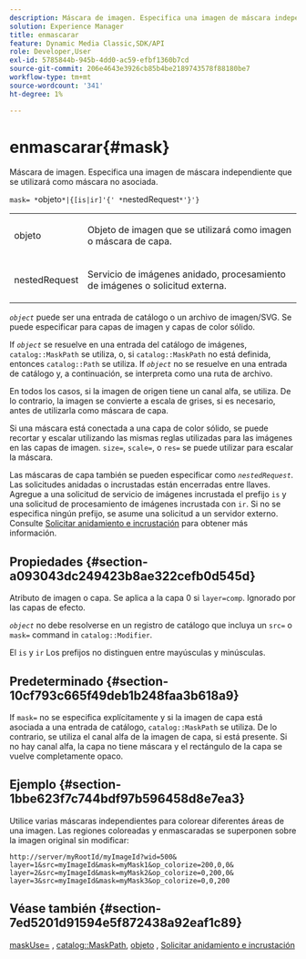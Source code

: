 ```yaml
---
description: Máscara de imagen. Especifica una imagen de máscara independiente que se utilizará como máscara no asociada.
solution: Experience Manager
title: enmascarar
feature: Dynamic Media Classic,SDK/API
role: Developer,User
exl-id: 5785844b-945b-4dd0-ac59-efbf1360b7cd
source-git-commit: 206e4643e3926cb85b4be2189743578f88180be7
workflow-type: tm+mt
source-wordcount: '341'
ht-degree: 1%

---
```


# enmascarar{#mask}

Máscara de imagen. Especifica una imagen de máscara independiente que se utilizará como máscara no asociada.

`mask= *`objeto`*|{[is|ir]'{' *`nestedRequest`*'}'}`

<table id="simpletable_F5A8CD8D7E9B48DAB3C8184E8FE60D9B"> 
 <tr class="strow"> 
  <td class="stentry"> <p><span class="varname"> objeto</span> </p></td> 
  <td class="stentry"> <p>Objeto de imagen que se utilizará como imagen o máscara de capa. </p></td> 
 </tr> 
 <tr class="strow"> 
  <td class="stentry"> <p><span class="varname"> nestedRequest</span> </p></td> 
  <td class="stentry"> <p>Servicio de imágenes anidado, procesamiento de imágenes o solicitud externa. </p></td> 
 </tr> 
</table>

*`object`* puede ser una entrada de catálogo o un archivo de imagen/SVG. Se puede especificar para capas de imagen y capas de color sólido.

If *`object`* se resuelve en una entrada del catálogo de imágenes, `catalog::MaskPath` se utiliza, o, si `catalog::MaskPath` no está definida, entonces `catalog::Path` se utiliza. If *`object`* no se resuelve en una entrada de catálogo y, a continuación, se interpreta como una ruta de archivo.

En todos los casos, si la imagen de origen tiene un canal alfa, se utiliza. De lo contrario, la imagen se convierte a escala de grises, si es necesario, antes de utilizarla como máscara de capa.

Si una máscara está conectada a una capa de color sólido, se puede recortar y escalar utilizando las mismas reglas utilizadas para las imágenes en las capas de imagen. `size=`, `scale=`, o `res=` se puede utilizar para escalar la máscara.

Las máscaras de capa también se pueden especificar como *`nestedRequest`*. Las solicitudes anidadas o incrustadas están encerradas entre llaves. Agregue a una solicitud de servicio de imágenes incrustada el prefijo `is` y una solicitud de procesamiento de imágenes incrustada con `ir`. Si no se especifica ningún prefijo, se asume una solicitud a un servidor externo. Consulte [Solicitar anidamiento e incrustación](../../../../../is-api/http-ref/image-serving-api-ref/c-http-protocol-reference/c-syntax-and-features/r-request-nesting-and-embedding.md#reference-38ec66d4062046589e16c39bf1c6049b) para obtener más información.

## Propiedades {#section-a093043dc249423b8ae322cefb0d545d}

Atributo de imagen o capa. Se aplica a la capa 0 si `layer=comp`. Ignorado por las capas de efecto.

*`object`* no debe resolverse en un registro de catálogo que incluya un `src=` o `mask=` command in `catalog::Modifier`.

El `is` y `ir` Los prefijos no distinguen entre mayúsculas y minúsculas.

## Predeterminado {#section-10cf793c665f49deb1b248faa3b618a9}

If `mask=` no se especifica explícitamente y si la imagen de capa está asociada a una entrada de catálogo, `catalog::MaskPath` se utiliza. De lo contrario, se utiliza el canal alfa de la imagen de capa, si está presente. Si no hay canal alfa, la capa no tiene máscara y el rectángulo de la capa se vuelve completamente opaco.

## Ejemplo {#section-1bbe623f7c744bdf97b596458d8e7ea3}

Utilice varias máscaras independientes para colorear diferentes áreas de una imagen. Las regiones coloreadas y enmascaradas se superponen sobre la imagen original sin modificar:

`http://server/myRootId/myImageId?wid=500& layer=1&src=myImageId&mask=myMask1&op_colorize=200,0,0& layer=2&src=myImageId&mask=myMask2&op_colorize=0,200,0& layer=3&src=myImageId&mask=myMask3&op_colorize=0,0,200`

## Véase también {#section-7ed5201d91594e5f872438a92eaf1c89}

[maskUse=](../../../../../is-api/http-ref/image-serving-api-ref/c-http-protocol-reference/c-command-reference/r-maskuse.md#reference-9bb1fb5eee4a4bd38f33dadc1a752464) , [catalog::MaskPath](/help/aem-is-ir-api/is-api/image-catalog/image-serving-api-ref/c-image-catalog-reference/c-image-svg-data-reference/c-image-data-reference/r-maskpath-cat.md), [objeto](../../../../../is-api/http-ref/image-serving-api-ref/c-http-protocol-reference/c-data-types/r-object.md#reference-2591bd24548d462782c68d138ef795a0) , [Solicitar anidamiento e incrustación](../../../../../is-api/http-ref/image-serving-api-ref/c-http-protocol-reference/c-syntax-and-features/r-request-nesting-and-embedding.md#reference-38ec66d4062046589e16c39bf1c6049b)

